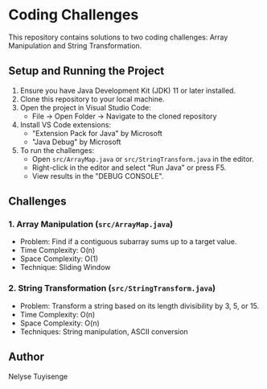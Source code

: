 # Coding Challenges

This repository contains solutions to two coding challenges: Array Manipulation and String Transformation.

## Setup and Running the Project

1. Ensure you have Java Development Kit (JDK) 11 or later installed.
2. Clone this repository to your local machine.
3. Open the project in Visual Studio Code:
   - File -> Open Folder -> Navigate to the cloned repository
4. Install VS Code extensions:
   - "Extension Pack for Java" by Microsoft
   - "Java Debug" by Microsoft
5. To run the challenges:
   - Open `src/ArrayMap.java` or `src/StringTransform.java` in the editor.
   - Right-click in the editor and select "Run Java" or press F5.
   - View results in the "DEBUG CONSOLE".

## Challenges

### 1. Array Manipulation (`src/ArrayMap.java`)
- Problem: Find if a contiguous subarray sums up to a target value.
- Time Complexity: O(n)
- Space Complexity: O(1)
- Technique: Sliding Window

### 2. String Transformation (`src/StringTransform.java`)
- Problem: Transform a string based on its length divisibility by 3, 5, or 15.
- Time Complexity: O(n)
- Space Complexity: O(n)
- Techniques: String manipulation, ASCII conversion

## Author

Nelyse Tuyisenge